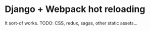 # Django + Webpack hot reloading

It sort-of works. TODO: CSS, redux, sagas, other static assets...
